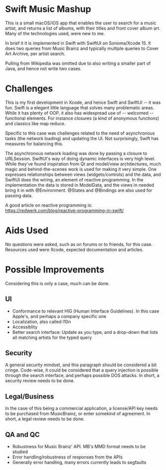 
# Swift Music Mashup

This is a small macOS/iOS app that enables the user to search for a music artist, and returns a list of albums, with their titles and front cover album art. Many of the technologies used, were new to me.

In brief it it is implemented in Swift with SwiftUI on Sonoma/Xcode 15. It does two queries from Music Brainz and typically multiple queries to Cover Art Archive, per artist search.

Pulling from Wikipedia was omitted due to also writing a smaller part of Java, and hence not write two cases.

# Challenges

This is my first development in Xcode, and hence Swift and SwiftUI -- it was fun. Swift is a elegant little language that solves many problematic areas. While it has plenty of OOP, it also has widespread use of -- welcomed -- functional elements. For instance closures (a kind of anonymous functions) and classics like map reduce.

Specific to this case was challenges related to the need of asynchronous tasks (the network loading) and updating the UI. Not surprisingly, Swift has measures for balancing this.

The asynchronous network loading was done by passing a closure to URLSession. SwiftUI's way of doing dynamic interfaces is very high level. While they've found inspiration from Qt and model/view architectures, much magic and behind-the-scenes work is used for making it very simple. One expresses relationships between views (widgets/controls) and the data, and SwiftUI does the wiring, an element of reactive programming. In the implementation the data is stored in ModelData, and the views in needed bring it in with @Environment. @States and @Bindings are also used for passing data.

A good article on reactive programming is: <https://redwerk.com/blog/reactive-programming-in-swift/>

# Aids Used

No questions were asked, such as on forums or to friends, for this case. Resources used were Xcode, expected documentation and articles.
 
# Possible Improvements

Considering this is only a case, much can be done.

## UI

* Conformance to relevant HIG (Human Interface Guidelines). In this case Apple's, and perhaps a company specific one
* Localization, also called l10n
* Accessiblity
* Better search interface: Update as you type, and a drop-down that lists all matching artists for the typed query

## Security

A general security mindset, and this paragraph should be considered a bit cringe. Code-wise, it could be considered that a query injection is possible through the search interface, and perhaps possible DOS attacks. In short, a security review needs to be done.

## Legal/Business

In the case of this being a commercial application, a license/API key needs to be purchased from MusicBrainz, or enter somekind of agreement. In short, a legal review needs to be done.

## QA and QC
* Robustness for Music Brainz' API. MB's MMD format needs to be studied
* Error handling/robustness of responses from the APIs
* Generally error handling, many errors currently leads to segfaults
